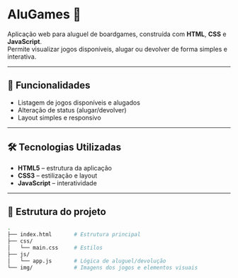 # AluGames 🎲

Aplicação web para aluguel de boardgames, construída com **HTML**, **CSS** e **JavaScript**.  
Permite visualizar jogos disponíveis, alugar ou devolver de forma simples e interativa.

---
  
## 🚀 Funcionalidades
- Listagem de jogos disponíveis e alugados
- Alteração de status (alugar/devolver)
- Layout simples e responsivo

---

## 🛠 Tecnologias Utilizadas
- **HTML5** – estrutura da aplicação
- **CSS3** – estilização e layout
- **JavaScript** – interatividade

---

## 📂 Estrutura do projeto
```bash
.
├── index.html       # Estrutura principal
├── css/
│   └── main.css     # Estilos
├── js/
│   └── app.js       # Lógica de aluguel/devolução
└── img/             # Imagens dos jogos e elementos visuais
